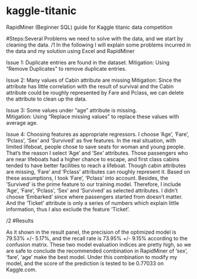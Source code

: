 # kaggle-titanic
RapidMiner (Beginner SQL) guide for Kaggle titanic data competition

#Steps:Several Problems we need to solve with the data, and we start by cleaning the data.
/1
In the following I will explain some problems incurred in the data and my solution using Excel and RapidMiner

Issue 1: Duplicate entries are found in the dataset. 
Mitigation: Using “Remove Duplicates” to remove duplicate entries. 

Issue 2: Many values of Cabin attribute are missing
Mitigation: Since the attribute has little correlation with the result of survival and the Cabin attribute could be roughly represented by Fare and Pclass, we can delete the attribute to clean up the data. 
 
Issue 3: Some values under “age” attribute is missing.  
Mitigation: Using “Replace missing values” to replace these values with average age. 
 
Issue 4: Choosing features as appropriate regressors.
I choose ‘Age’, ‘Fare’, ‘Pclass’, ‘Sex’ and ‘Survived’ as five features. In the real situation, with limited lifeboat, people chose to save seats for woman and young people. That’s the reason I select ‘Age’ and ‘Sex’ attributes. Those passengers who are near  lifeboats had a higher chance to escape, and first class cabins tended to have better facilities to reach a lifeboat. Though cabin attributes are missing, ‘Fare’ and ‘Pclass’ attributes can roughly represent it. Based on these assumptions, I took ‘Fare’, ‘Pclass’ into account. Besides, the ’Survived’ is the prime feature to our training model. Therefore, I include ‘Age’, ‘Fare’, ‘Pclass’, ‘Sex’ and ‘Survived’ as selected attributes. 
I didn’t choose ‘Embarked’ since where passengers started from doesn’t matter. And the ‘Ticket’ attribute is only a series of numbers which explain little information, thus I also exclude the feature ‘Ticket’.

/2
#Results

As it shown in the result panel, the precision of the optimized model is 79.53% +/- 5.17%, and the recall rate is 73.95% +/- 9.15% according to the confusion matrix. 
These two model evaluation indices are pretty high, so we are safe to conclude the recommended combination in RapidMiner of ‘sex’, ‘fare’, ‘age’ make the best model.
Under this combination to modify my model, and the score of the prediction is tested to be 0.77033 on Kaggle.com. 

